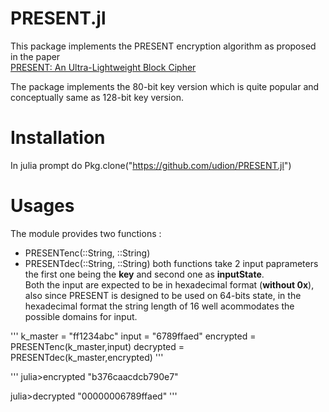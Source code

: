# PRESENT.jl
This package implements the PRESENT encryption algorithm as proposed in the paper<br>
[PRESENT: An Ultra-Lightweight Block Cipher](http://lightweightcrypto.org/present/present_ches2007.pdf)

The package implements the 80-bit key version which is quite popular and conceptually same as 128-bit key version.

# Installation
In julia prompt do Pkg.clone("https://github.com/udion/PRESENT.jl")

# Usages
The module provides two functions : <br>
* PRESENTenc(::String, ::String)
* PRESENTdec(::String, ::String)
both functions take 2 input paprameters the first one being the **key** and second one as **inputState**.<br>
Both the input are expected to be in hexadecimal format (**without 0x**), also since PRESENT is designed to be used on
64-bits state, in the hexadecimal format the string length of 16 well acommodates the possible domains for input.

'''
k_master = "ff1234abc"
input = "6789ffaed"
encrypted = PRESENTenc(k_master,input)
decrypted = PRESENTdec(k_master,encrypted)
'''

'''
julia>encrypted
"b376caacdcb790e7"

julia>decrypted
"00000006789ffaed"
'''
